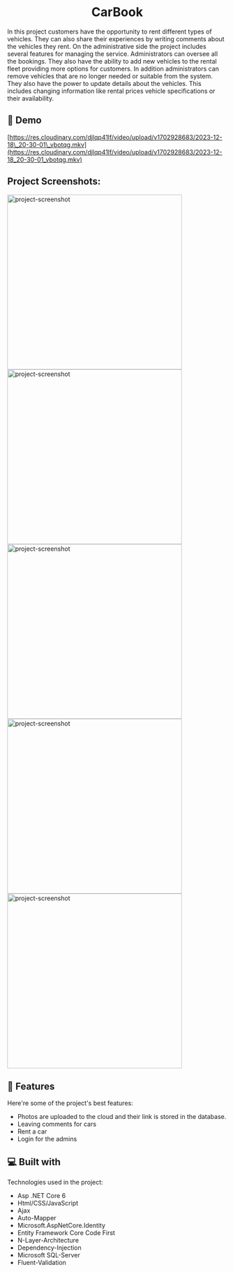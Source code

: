 <h1 align="center" id="title">CarBook</h1>

<p id="description">In this project customers have the opportunity to rent different types of vehicles. They can also share their experiences by writing comments about the vehicles they rent. On the administrative side the project includes several features for managing the service. Administrators can oversee all the bookings. They also have the ability to add new vehicles to the rental fleet providing more options for customers. In addition administrators can remove vehicles that are no longer needed or suitable from the system. They also have the power to update details about the vehicles. This includes changing information like rental prices vehicle specifications or their availability.</p>

<h2>🚀 Demo</h2>

[https://res.cloudinary.com/djlqp41lf/video/upload/v1702928683/2023-12-18\_20-30-01\_vbotqg.mkv](https://res.cloudinary.com/djlqp41lf/video/upload/v1702928683/2023-12-18_20-30-01_vbotqg.mkv)

<h2>Project Screenshots:</h2>

<img src="https://res.cloudinary.com/djlqp41lf/image/upload/v1702929502/Webaufnahme_18-12-2023_205657_localhost_dp4mql.jpg" alt="project-screenshot" width="400" height="400/">

<img src="https://res.cloudinary.com/djlqp41lf/image/upload/v1702929502/Webaufnahme_18-12-2023_205715_localhost_ui4pkx.jpg" alt="project-screenshot" width="400" height="400/">

<img src="https://res.cloudinary.com/djlqp41lf/image/upload/v1702929502/Webaufnahme_18-12-2023_205730_localhost_f76s4k.jpg" alt="project-screenshot" width="400" height="400/">

<img src="https://res.cloudinary.com/djlqp41lf/image/upload/v1702929502/Webaufnahme_18-12-2023_205613_localhost_hxj80g.jpg" alt="project-screenshot" width="400" height="400/">

<img src="https://res.cloudinary.com/djlqp41lf/image/upload/v1702929502/Webaufnahme_18-12-2023_205637_localhost_kmsgfo.jpg" alt="project-screenshot" width="400" height="400/">

  
  
<h2>🧐 Features</h2>

Here're some of the project's best features:

*   Photos are uploaded to the cloud and their link is stored in the database.
*   Leaving comments for cars
*   Rent a car
*   Login for the admins


  
<h2>💻 Built with</h2>

Technologies used in the project:

*   Asp .NET Core 6
*   Html/CSS/JavaScript
*   Ajax
*   Auto-Mapper
*   Microsoft.AspNetCore.Identity
*   Entity Framework Core Code First
*   N-Layer-Architecture
*   Dependency-Injection
*   Microsoft SQL-Server
*   Fluent-Validation
